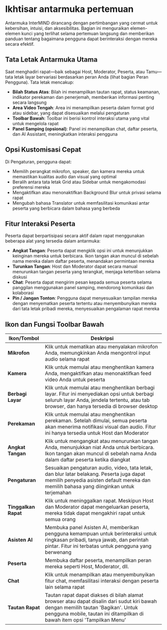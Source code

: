 # Ikhtisar antarmuka pertemuan

Antarmuka InterMIND dirancang dengan pertimbangan yang cermat untuk kebersihan, intuisi, dan aksesibilitas. Bagian ini menguraikan elemen-elemen kunci yang terlihat selama pertemuan langsung dan memberikan panduan tentang bagaimana pengguna dapat berinteraksi dengan mereka secara efektif.

## Tata Letak Antarmuka Utama

Saat menghadiri rapat—baik sebagai Host, Moderator, Peserta, atau Tamu—tata letak layar bervariasi berdasarkan peran Anda (lihat bagian Peran Pengguna). Tata letak mencakup:

- **Bilah Status Atas**: Bilah ini menampilkan tautan rapat, status keamanan, indikator perekaman dan penerjemah, memberikan informasi penting secara langsung
- **Area Video Tengah**: Area ini menampilkan peserta dalam format grid atau sidebar, yang dapat disesuaikan melalui pengaturan
- **Toolbar Bawah**: Toolbar ini berisi kontrol interaksi utama yang vital untuk mengelola rapat
- **Panel Samping (opsional)**: Panel ini menampilkan chat, daftar peserta, dan AI Assistant, meningkatkan interaksi pengguna

## Opsi Kustomisasi Cepat

Di Pengaturan, pengguna dapat:

- Memilih perangkat mikrofon, speaker, dan kamera mereka untuk memastikan kualitas audio dan visual yang optimal
- Beralih antara tata letak Grid atau Sidebar untuk mengakomodasi preferensi mereka
- Mengaktifkan atau menonaktifkan Background Blur untuk privasi selama rapat
- Mengubah bahasa Translator untuk memfasilitasi komunikasi antar peserta yang berbicara dalam bahasa yang berbeda

## Fitur Interaksi Peserta

Peserta dapat berpartisipasi secara aktif dalam rapat menggunakan beberapa alat yang tersedia dalam antarmuka:

- **Angkat Tangan**: Peserta dapat mengklik opsi ini untuk menunjukkan keinginan mereka untuk berbicara. Ikon tangan akan muncul di sebelah nama mereka dalam daftar peserta, menandakan permintaan mereka
- **Turunkan Tangan**: Host dan Moderator dapat secara manual menurunkan tangan peserta yang terangkat, menjaga ketertiban selama diskusi
- **Chat**: Peserta dapat mengirim pesan kepada semua peserta selama panggilan menggunakan panel samping, mendorong komunikasi dan kolaborasi
- **Pin / Jangan Tonton**: Pengguna dapat menyesuaikan tampilan mereka dengan menyematkan peserta tertentu atau menyembunyikan mereka dari tata letak pribadi mereka, menyesuaikan pengalaman rapat mereka

## Ikon dan Fungsi Toolbar Bawah

| Ikon/Tombol       | Deskripsi                                                                                                                                                                                                         |
| ----------------- | ------------------------------------------------------------------------------------------------------------------------------------------------------------------------------------------------------------------- |
| **Mikrofon**    | Klik untuk mematikan atau menyalakan mikrofon Anda, memungkinkan Anda mengontrol input audio selama rapat                                                                                                                |
| **Kamera**        | Klik untuk memulai atau menghentikan kamera Anda, mengaktifkan atau menonaktifkan feed video Anda untuk peserta                                                                                                                          |
| **Berbagi Layar**  | Klik untuk memulai atau menghentikan berbagi layar. Fitur ini menyediakan opsi untuk berbagi seluruh layar Anda, jendela tertentu, atau tab browser, dan hanya tersedia di browser desktop                                    |
| **Perekaman**     | Klik untuk memulai atau menghentikan perekaman. Setelah dimulai, semua peserta akan menerima notifikasi visual dan audio. Fitur ini hanya tersedia untuk Host dan Moderator                                |
| **Angkat Tangan**    | Klik untuk mengangkat atau menurunkan tangan Anda, menunjukkan niat Anda untuk berbicara. Ikon tangan akan muncul di sebelah nama Anda dalam daftar peserta ketika diangkat                                                                   |
| **Pengaturan**      | Sesuaikan pengaturan audio, video, tata letak, dan blur latar belakang. Peserta juga dapat memilih penyedia asisten default mereka dan memilih bahasa yang diinginkan untuk terjemahan                                        |
| **Tinggalkan Rapat** | Klik untuk meninggalkan rapat. Meskipun Host dan Moderator dapat mengeluarkan peserta, mereka tidak dapat mengakhiri rapat untuk semua orang                                                                                            |
| **Asisten AI**  | Membuka panel Asisten AI, memberikan pengguna kemampuan untuk berinteraksi untuk ringkasan pribadi, tanya jawab, dan perintah pintar. Fitur ini terbatas untuk pengguna yang berwenang                                        |
| **Peserta**  | Membuka daftar peserta, menampilkan peran mereka seperti Host, Moderator, dll.                                                                                                                                |
| **Chat**          | Klik untuk menampilkan atau menyembunyikan fitur chat, memfasilitasi interaksi dengan peserta lain selama rapat                                                                                                         |
| **Tautan Rapat**  | Tautan rapat dapat diakses di bilah alamat browser atau dapat disalin dari sudut kiri bawah dengan memilih tautan 'Bagikan'. Untuk pengguna mobile, tautan ini ditampilkan di bawah item opsi 'Tampilkan Menu' |